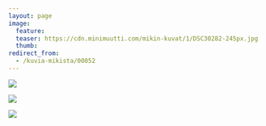 ```yaml
---
layout: page
image:
  feature:
  teaser: https://cdn.minimuutti.com/mikin-kuvat/1/DSC30282-245px.jpg
  thumb:
redirect_from:
  - /kuvia-mikista/00052
---
```


![](https://cdn.minimuutti.com/mikin-kuvat/1/DSC30333-800px.jpg)

![](https://cdn.minimuutti.com/mikin-kuvat/1/DSC30289-800px.jpg)

![](https://cdn.minimuutti.com/mikin-kuvat/1/DSC30282-800px.jpg)
